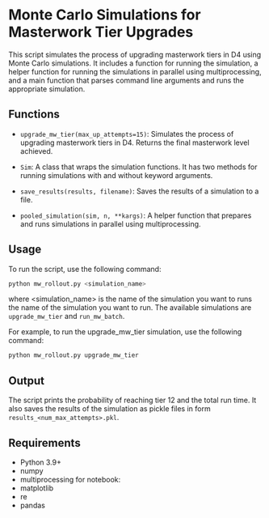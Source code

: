 # Monte Carlo Simulations for Masterwork Tier Upgrades

This script simulates the process of upgrading masterwork tiers in D4 using Monte Carlo simulations. It includes a function for running the simulation, a helper function for running the simulations in parallel using multiprocessing, and a main function that parses command line arguments and runs the appropriate simulation.

## Functions

- `upgrade_mw_tier(max_up_attempts=15)`: Simulates the process of upgrading masterwork tiers in D4. Returns the final masterwork level achieved.

- `Sim`: A class that wraps the simulation functions. It has two methods for running simulations with and without keyword arguments.

- `save_results(results, filename)`: Saves the results of a simulation to a file.

- `pooled_simulation(sim, n, **kargs)`: A helper function that prepares and runs simulations in parallel using multiprocessing.

## Usage

To run the script, use the following command:

```bash
python mw_rollout.py <simulation_name>
```

where <simulation_name> is the name of the simulation you want to runs the name of the simulation you want to run. The available simulations are `upgrade_mw_tier` and `run_mw_batch`.

For example, to run the upgrade_mw_tier simulation, use the following command:

```bash
python mw_rollout.py upgrade_mw_tier
```

## Output
The script prints the probability of reaching tier 12 and the total run time. It also saves the results of the simulation as pickle files in form `results_<num_max_attempts>.pkl`.

## Requirements
- Python 3.9+
- numpy
- multiprocessing
  for notebook:
- matplotlib
- re
- pandas

